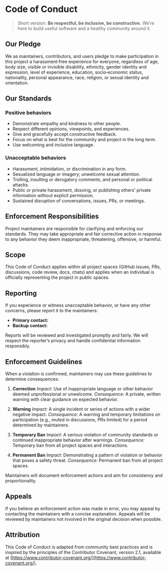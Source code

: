 # Code of Conduct

> Short version: **Be respectful, be inclusive, be constructive.** We’re here to build useful software and a healthy community around it.

## Our Pledge

We as maintainers, contributors, and users pledge to make participation in this project a harassment‑free experience for everyone, regardless of age, body size, visible or invisible disability, ethnicity, gender identity and expression, level of experience, education, socio‑economic status, nationality, personal appearance, race, religion, or sexual identity and orientation.

## Our Standards

### Positive behaviors

* Demonstrate empathy and kindness to other people.
* Respect different opinions, viewpoints, and experiences.
* Give and gracefully accept constructive feedback.
* Focus on what is best for the community and project in the long term.
* Use welcoming and inclusive language.

### Unacceptable behaviors

* Harassment, intimidation, or discrimination in any form.
* Sexualized language or imagery; unwelcome sexual attention.
* Trolling, insulting or derogatory comments, and personal or political attacks.
* Public or private harassment, doxxing, or publishing others’ private information without explicit permission.
* Sustained disruption of conversations, issues, PRs, or meetings.

## Enforcement Responsibilities

Project maintainers are responsible for clarifying and enforcing our standards. They may take appropriate and fair corrective action in response to any behavior they deem inappropriate, threatening, offensive, or harmful.

## Scope

This Code of Conduct applies within all project spaces (GitHub issues, PRs, discussions, code review, docs, chats) and applies when an individual is officially representing the project in public spaces.

## Reporting

If you experience or witness unacceptable behavior, or have any other concerns, please report it to the maintainers:

* **Primary contact:** <INSERT-CONTACT-EMAIL>
* **Backup contact:** <INSERT-ALTERNATE-EMAIL>

Reports will be reviewed and investigated promptly and fairly. We will respect the reporter’s privacy and handle confidential information responsibly.

## Enforcement Guidelines

When a violation is confirmed, maintainers may use these guidelines to determine consequences:

1. **Correction**
   *Impact:* Use of inappropriate language or other behavior deemed unprofessional or unwelcome.
   *Consequence:* A private, written warning with clear guidance on expected behavior.

2. **Warning**
   *Impact:* A single incident or series of actions with a wider negative impact.
   *Consequence:* A warning and temporary limitations on participation (e.g., muted in discussions, PRs limited) for a period determined by maintainers.

3. **Temporary Ban**
   *Impact:* A serious violation of community standards or continued inappropriate behavior after warnings.
   *Consequence:* Temporary ban from all project spaces and interactions.

4. **Permanent Ban**
   *Impact:* Demonstrating a pattern of violation or behavior that poses a safety threat.
   *Consequence:* Permanent ban from all project spaces.

Maintainers will document enforcement actions and aim for consistency and proportionality.

## Appeals

If you believe an enforcement action was made in error, you may appeal by contacting the maintainers with a concise explanation. Appeals will be reviewed by maintainers not involved in the original decision when possible.

## Attribution

This Code of Conduct is adapted from community best practices and is inspired by the principles of the Contributor Covenant, version 2.1, available at [https://www.contributor-covenant.org/](https://www.contributor-covenant.org/).

